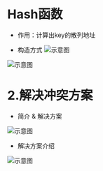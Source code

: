 # Hash函数
- 作用：计算出key的散列地址

- 构造方式
![示意图](http://upload-images.jianshu.io/upload_images/944365-995a3761b24b0ff3.png?imageMogr2/auto-orient/strip%7CimageView2/2/w/1240)


![示意图](http://upload-images.jianshu.io/upload_images/944365-0a716571f61c35eb.png?imageMogr2/auto-orient/strip%7CimageView2/2/w/1240)


# 2.解决冲突方案
- 简介 & 解决方案

![示意图](http://upload-images.jianshu.io/upload_images/944365-3ebf4e95e054e42e.png?imageMogr2/auto-orient/strip%7CimageView2/2/w/1240)



- 解决方案介绍

![示意图](http://upload-images.jianshu.io/upload_images/944365-f08bf64a51acd185.png?imageMogr2/auto-orient/strip%7CimageView2/2/w/1240)